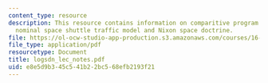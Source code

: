 ```yaml
---
content_type: resource
description: This resource contains information on comparitive program accomplishments,
  nominal space shuttle traffic model and Nixon space doctrine.
file: https://ol-ocw-studio-app-production.s3.amazonaws.com/courses/16-885j-aircraft-systems-engineering-fall-2005/e8e5d9b345c541b22bc568efb2193f21_logsdn_lec_notes.pdf
file_type: application/pdf
resourcetype: Document
title: logsdn_lec_notes.pdf
uid: e8e5d9b3-45c5-41b2-2bc5-68efb2193f21
---
```

